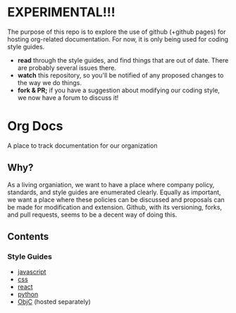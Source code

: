 # EXPERIMENTAL!!!

The purpose of this repo is to explore the use of github (+github pages) for hosting org-related documentation. For now, it is only being used for coding style guides.

- **read** through the style guides, and find things that are out of date. There are probably several issues there.
- **watch** this repository, so you'll be notified of any proposed changes to the way we do things.
- **fork & PR;** if you have a suggestion about modifying our coding style, we now have a forum to discuss it!

# Org Docs

A place to track documentation for our organization

## Why?

As a living organiation, we want to have a place where company policy, standards, and style guides are enumerated clearly. Equally as important, we want a place where these policies can be discussed and proposals can be made for modification and extension. Github, with its versioning, forks, and pull requests, seems to be a decent way of doing this.

## Contents

### Style Guides

- [javascript](/style/javascript.md)
- [css](/style/css.md)
- [react](/style/react.md)
- [python](/style/python.md)
- [ObjC](https://github.com/Khan/objective-c-style-guide) (hosted separately)


